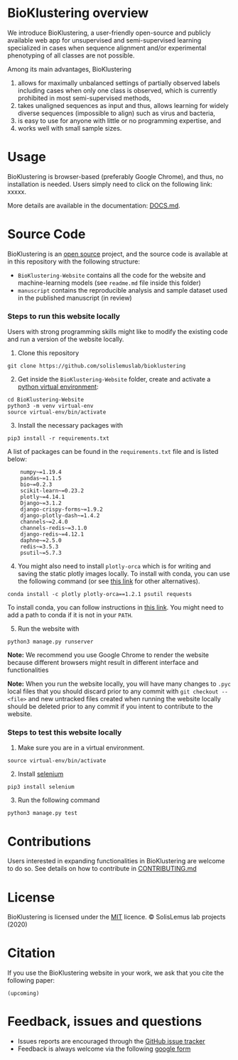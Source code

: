 # BioKlustering overview
We introduce BioKlustering, a user-friendly open-source and publicly available web app for unsupervised and semi-supervised learning specialized in cases when sequence alignment and/or experimental phenotyping of all classes are not possible. 

Among its main advantages, BioKlustering

1. allows for maximally unbalanced settings of partially observed labels including cases when only one class is observed, which is currently prohibited in most semi-supervised methods,
2. takes unaligned sequences as input and thus, allows learning for widely diverse sequences (impossible to align) such as virus and bacteria,
3. is easy to use for anyone with little or no programming expertise, and 
4. works well with small sample sizes.


# Usage

BioKlustering is browser-based (preferably Google Chrome), and thus, no installation is needed. Users simply need to click on the following link: xxxxx.

More details are available in the documentation: [DOCS.md](https://github.com/solislemuslab/bioklustering/blob/master/DOCS.md).

# Source Code
BioKlustering is an [open source](http://opensource.org) project, and the source code is available at in this repository with the following structure:
- `BioKlustering-Website` contains all the code for the website and machine-learning models (see `readme.md` file inside this folder)
- `manuscript` contains the reproducible analysis and sample dataset used in the published manuscript (in review)


### Steps to run this website locally

Users with strong programming skills might like to modify the existing code and run a version of the website locally. 

1. Clone this repository
   
```
git clone https://github.com/solislemuslab/bioklustering
```

2. Get inside the `BioKlustering-Website` folder, create and activate a [python virtual environment](https://docs.python.org/3/tutorial/venv.html):

```
cd BioKlustering-Website
python3 -m venv virtual-env
source virtual-env/bin/activate
```
   
3. Install the necessary packages with

```  
pip3 install -r requirements.txt
```

A list of packages can be found in the `requirements.txt` file and is listed below:
```
    numpy~=1.19.4
    pandas~=1.1.5
    bio~=0.2.3
    scikit-learn~=0.23.2
    plotly~=4.14.1
    Django~=3.1.2
    django-crispy-forms~=1.9.2
    django-plotly-dash~=1.4.2
    channels~=2.4.0
    channels-redis~=3.1.0
    django-redis~=4.12.1
    daphne~=2.5.0
    redis~=3.5.3
    psutil~=5.7.3
```

4. You might also need to install `plotly-orca` which is for writing and saving the static plotly images locally. To install with conda, you can use the following command (or see [this link](https://plotly.com/python/orca-management/) for other alternatives). 

```
conda install -c plotly plotly-orca==1.2.1 psutil requests
```
To install conda, you can follow instructions in [this link](https://docs.conda.io/projects/conda/en/latest/user-guide/install/macos.html). You might need to add a path to conda if it is not in your `PATH`.

5. Run the website with

```
python3 manage.py runserver
```

**Note:** We recommend you use Google Chrome to render the website because different browsers might result in different interface and functionalities

**Note:** When you run the website locally, you will have many changes to `.pyc` local files that you should discard prior to any commit with `git checkout -- <file>` and new untracked files created when running the website locally should be deleted prior to any commit if you intent to contribute to the website.

### Steps to test this website locally
1. Make sure you are in a virtual environment.
```
source virtual-env/bin/activate
```
2. Install [selenium](https://selenium-python.readthedocs.io/installation.html)
```
pip3 install selenium
```
3. Run the following command
```
python3 manage.py test
```


# Contributions

Users interested in expanding functionalities in BioKlustering are welcome to do so.
See details on how to contribute in [CONTRIBUTING.md](https://github.com/solislemuslab/bioklustering/blob/master/CONTRIBUTING.md)

# License
BioKlustering is licensed under the [MIT](https://opensource.org/licenses/MIT) licence. &copy; SolisLemus lab projects (2020)

# Citation
If you use the BioKlustering website in your work, we ask that you cite the following paper:
```
(upcoming)
```

# Feedback, issues and questions

- Issues reports are encouraged through the [GitHub issue tracker](https://github.com/solislemuslab/bioklustering/issues)
- Feedback is always welcome via the following [google form](https://forms.gle/SUYQ6X3WNotpQphj6)
